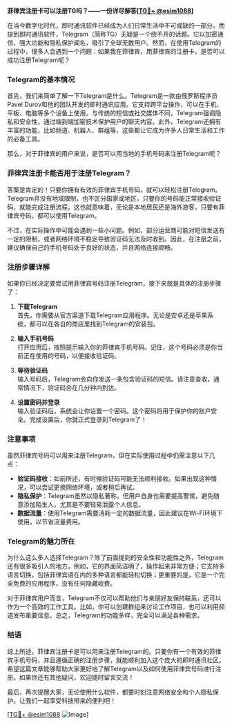 **菲律宾注册卡可以注册TG吗？——一份详尽解答[[TG💪+ @esim1088](https://t.me/s/esim1088)]**

在当今数字化时代，即时通讯软件已经成为人们日常生活中不可或缺的一部分。而提到即时通讯软件，Telegram（简称TG）无疑是一个绕不开的话题。它以加密通信、强大功能和隐私保护闻名，吸引了全球无数用户。然而，在使用Telegram的过程中，很多人会遇到一个问题：如果我在菲律宾，用菲律宾的注册卡，是否可以成功注册Telegram呢？

### Telegram的基本情况

首先，我们来简单了解一下Telegram是什么。Telegram是一款由俄罗斯程序员Pavel Durov和他的团队开发的即时通讯应用。它支持跨平台操作，可以在手机、平板、电脑等多个设备上使用。与传统的短信或社交媒体不同，Telegram强调隐私和安全性，通过端到端加密技术保护用户的聊天内容。此外，Telegram还拥有丰富的功能，比如频道、机器人、群组等，这些都让它成为许多人日常生活和工作的必备工具。

那么，对于菲律宾的用户来说，是否可以用当地的手机号码来注册Telegram呢？

### 菲律宾注册卡能否用于注册Telegram？

答案是肯定的！只要你拥有有效的菲律宾手机号码，就可以轻松注册Telegram。Telegram并没有地域限制，也不区分国家或地区，只要你的号码能正常接收验证码，就能完成注册流程。这也就意味着，无论是本地居民还是海外游客，只要有菲律宾号码，都可以使用Telegram。

不过，在实际操作中可能会遇到一些小问题。例如，部分运营商可能对短信发送有一定的限制，或者网络环境不稳定导致验证码无法及时收到。因此，在注册之前，建议确保自己的手机号码处于良好的状态，并且网络连接顺畅。

### 注册步骤详解

如果你已经决定要尝试用菲律宾号码注册Telegram，接下来就是具体的注册步骤了：

1. **下载Telegram**  
   首先，你需要从官方渠道下载Telegram应用程序。无论是安卓还是苹果系统，都可以在各自的商店里找到Telegram的安装包。

2. **输入手机号码**  
   打开应用后，按照提示输入你的菲律宾手机号码。记住，这个号码必须是你当前正在使用的号码，以便接收验证码。

3. **等待验证码**  
   输入号码后，Telegram会向你发送一条包含验证码的短信。请注意查收，通常情况下，验证码会在几分钟内到达。

4. **设置密码并登录**  
   输入验证码后，系统会让你设置一个密码。这个密码将用于保护你的账户安全。完成设置后，你就正式登录到Telegram了！

### 注意事项

虽然菲律宾号码可以用来注册Telegram，但在实际使用过程中仍需注意以下几点：

- **验证码接收**：如前所述，有时候验证码可能无法顺利接收。如果出现这种情况，可以尝试更换网络环境，或者稍后再试。
- **隐私保护**：Telegram虽然以隐私著称，但用户自身也需要提高警惕，避免随意添加陌生人，尤其是不要轻易泄露个人信息。
- **数据流量**：使用Telegram需要消耗一定的数据流量，因此建议在Wi-Fi环境下使用，以节省流量费用。

### Telegram的魅力所在

为什么这么多人选择Telegram？除了前面提到的安全性和功能性之外，Telegram还有很多吸引人的地方。例如，它的界面简洁明了，操作起来非常方便；它支持多语言切换，包括菲律宾语在内的多种语言都能轻松切换；更重要的是，它是一个完全免费的应用程序，没有任何隐藏收费。

对于菲律宾用户而言，Telegram不仅可以帮助他们与亲朋好友保持联系，还可以作为一个高效的工作工具。比如，你可以创建群组来讨论工作项目，也可以利用频道发布重要信息。总之，Telegram的功能多样，完全可以满足各种需求。

### 结语

综上所述，菲律宾注册卡是可以用来注册Telegram的。只要你有一个有效的菲律宾手机号码，并且遵循正确的注册步骤，就能顺利加入这个庞大的即时通讯社区。希望这篇文章能够帮助大家更好地了解Telegram以及如何使用菲律宾号码进行注册。如果你还有其他疑问，欢迎随时留言交流！

最后，再次提醒大家，无论使用什么软件，都要时刻注意网络安全和个人隐私保护。让我们一起享受科技带来的便利吧！

[[TG💪+ @esim1088](https://t.me/s/esim1088) ![Image](https://i.postimg.cc/4NQfJmqS/Snipaste-2025-05-13-00-14-12.png)]